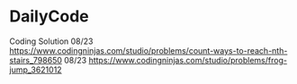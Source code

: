 # DailyCode
Coding Solution
08/23 https://www.codingninjas.com/studio/problems/count-ways-to-reach-nth-stairs_798650
08/23 https://www.codingninjas.com/studio/problems/frog-jump_3621012
